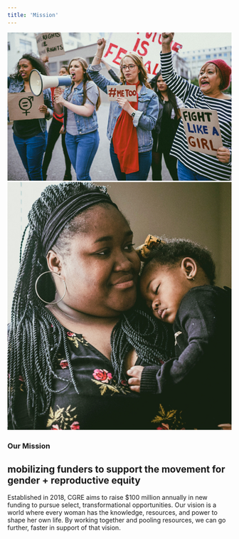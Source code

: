 ```yaml
---
title: 'Mission'
---
```


<div class="image-wrap">
  <div class="staggered-image">
    <img class="-reveal" src="/user/images/image-1.jpg" alt="">
  </div>
  <div class="staggered-image">
    <img class="-reveal" src="/user/images/image-2.jpg" alt="">
  </div>
</div>

<div class="wrap">
  <div class="header-wrap">
    <h3 class="divot">Our Mission</h3>
    <h2 class="h1">mobilizing funders to support the movement for gender + reproductive equity</h2>
  </div>

  <div class="body-wrap">
    <p>
      Established in 2018, CGRE aims  to raise $100 million annually in new funding to pursue select, transformational opportunities. Our vision is a world where every woman has the knowledge, resources, and power to shape her own life. By working together and pooling resources, we can go further, faster in support of that vision.
    </p>
  </div>
</div>
